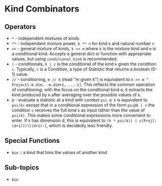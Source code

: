 # Kind Combinators

## Operators

+ `*` - independent mixtures of kinds
+ `**` - independent mixture power, `k ** n` for kind `k` and natural number `n`
+ `>>` - general mixture of kinds, `k >> m` where `k` is the mixture kind and `m` is a conditional kind.
         Accepts a general dict or function with appropriate values, but using `conditional_kind`
         is recommended.
+ `|` - conditionals, `k | c` is the conditional of the kind `k` given the condition `c`.
    Typically, `c` is a Condition, a type of Statistic that returns a boolean (0-1) value.
+ `//` - conditioning, `m // k` (read "m given k") is equivalent to
  `k >> m ^ Project[-m.dim, -m.dim+1,...,-1]`. This reflects the common operation of *conditioning*,
  with the focus on the conditional kind `m`; it extracts the kind produced by `m` after
  averaging over the possible values of `k`.
+ `@` - evaluate a statistic at a kind with context
   `psi @ k` is equivalent to `psi(k)` except that in a conditional expression
   of the form `psi@k | c` the condition `c` receives the full kind `k` as input
   rather than the value of `psi(k)`. This makes some conditional expressions
   more convenient to enter. If `k` has dimension d, this is equivalent to
   `(k * psi(k)) | c(Proj[:(d+1)]))[(d+1):]`, which is decidedly less friendly.

## Special Functions

+ `bin` :: a kind that bins the values of another kind

## Sub-topics

+ `bin`
